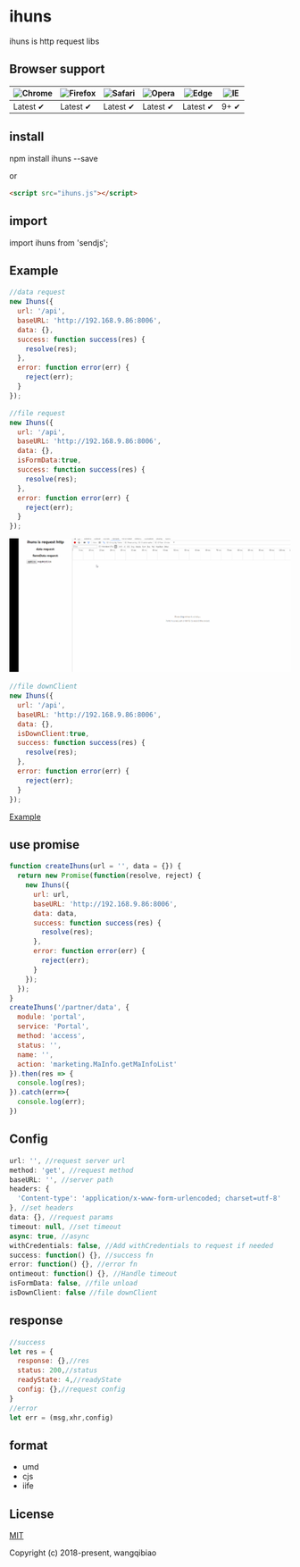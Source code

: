 # ihuns
ihuns is http request libs

## Browser support

![Chrome](https://raw.github.com/alrra/browser-logos/master/src/chrome/chrome_48x48.png) | ![Firefox](https://raw.github.com/alrra/browser-logos/master/src/firefox/firefox_48x48.png) | ![Safari](https://raw.github.com/alrra/browser-logos/master/src/safari/safari_48x48.png) | ![Opera](https://raw.github.com/alrra/browser-logos/master/src/opera/opera_48x48.png) | ![Edge](https://raw.github.com/alrra/browser-logos/master/src/edge/edge_48x48.png) | ![IE](https://raw.github.com/alrra/browser-logos/master/src/archive/internet-explorer_9-11/internet-explorer_9-11_48x48.png) |
--- | --- | --- | --- | --- | --- |
Latest ✔ | Latest ✔ | Latest ✔ | Latest ✔ | Latest ✔ | 9+ ✔ |

## install

npm install ihuns --save

or

```html
<script src="ihuns.js"></script>
```

## import

import ihuns from 'sendjs';

## Example

```js
//data request
new Ihuns({
  url: '/api',
  baseURL: 'http://192.168.9.86:8006',
  data: {},
  success: function success(res) {
    resolve(res);
  },
  error: function error(err) {
    reject(err);
  }
});
```

```js
//file request
new Ihuns({
  url: '/api',
  baseURL: 'http://192.168.9.86:8006',
  data: {},
  isFormData:true,
  success: function success(res) {
    resolve(res);
  },
  error: function error(err) {
    reject(err);
  }
});
```

![](./example/images/upload.gif)

```js
//file downClient
new Ihuns({
  url: '/api',
  baseURL: 'http://192.168.9.86:8006',
  data: {},
  isDownClient:true,
  success: function success(res) {
    resolve(res);
  },
  error: function error(err) {
    reject(err);
  }
});
```

[Example](https://github.com/wqb2017/ihuns/blob/master/example/index.js)

## use promise
```js
function createIhuns(url = '', data = {}) {
  return new Promise(function(resolve, reject) {
    new Ihuns({
      url: url,
      baseURL: 'http://192.168.9.86:8006',
      data: data,
      success: function success(res) {
        resolve(res);
      },
      error: function error(err) {
        reject(err);
      }
    });
  });
}
createIhuns('/partner/data', {
  module: 'portal',
  service: 'Portal',
  method: 'access',
  status: '',
  name: '',
  action: 'marketing.MaInfo.getMaInfoList'
}).then(res => {
  console.log(res);
}).catch(err=>{
  console.log(err);
})
```

## Config

```js
url: '', //request server url
method: 'get', //request method
baseURL: '', //server path
headers: {
  'Content-type': 'application/x-www-form-urlencoded; charset=utf-8'
}, //set headers
data: {}, //request params
timeout: null, //set timeout
async: true, //async
withCredentials: false, //Add withCredentials to request if needed
success: function() {}, //success fn
error: function() {}, //error fn
ontimeout: function() {}, //Handle timeout
isFormData: false, //file unload
isDownClient: false //file downClient
```

## response
```js
//success
let res = {
  response: {},//res
  status: 200,//status
  readyState: 4,//readyState
  config: {},//request config
}
//error
let err = (msg,xhr,config)
```

## format

* umd
* cjs
* iife

## License

[MIT](https://opensource.org/licenses/MIT)

Copyright (c) 2018-present, wangqibiao
